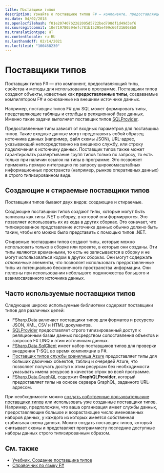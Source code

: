 ```yaml
---
title: Поставщики типов
description: Узнайте о поставщике типов F# — компоненте, предоставляющем типы, свойства и методы для использования в программах.
ms.date: 04/02/2018
ms.openlocfilehash: f01e207407b2282005d5722bed798df1d49d3ef6
ms.sourcegitcommit: 10e719780594efc781b15295e499c66f316068b8
ms.translationtype: HT
ms.contentlocale: ru-RU
ms.lasthandoff: 02/14/2021
ms.locfileid: "100468230"
---
```

# <a name="type-providers"></a>Поставщики типов

Поставщик типов F# — это компонент, предоставляющий типы, свойства и методы для использования в программе. Поставщики типов создают объекты, известные как **предоставленные типы**, создаваемые компилятором F# и основанные на внешнем источнике данных.

Например, поставщик типов F# для SQL может формировать типы, представляющие таблицы и столбцы в реляционной базе данных. Именно такие задачи выполняет поставщик типов [SQLProvider](https://fsprojects.github.io/SQLProvider/).

Предоставленные типы зависят от входных параметров для поставщика типов. Такие входные данные могут представлять собой образец источника данных (например, файл схемы JSON), URL-адрес, указывающий непосредственно на внешнюю службу, или строку подключения к источнику данных. Поставщик типов также может гарантировать развертывание групп типов только по запросу, то есть только при наличии ссылок на типы в программе. Это позволяет применять прямую интеграцию по запросу широкомасштабных информационных пространств (например, рынков оперативных данных) в строго типизированном виде.

## <a name="generative-and-erased-type-providers"></a>Создающие и стираемые поставщики типов

Поставщики типов бывают двух видов: создающие и стираемые.

Создающие поставщики типов создают типы, которые могут быть записаны как типы .NET в сборку, в которой они формируются. Это позволяет использовать их из кода в других сборках. Это означает, что типизированное представление источника данных обычно должно быть таким, чтобы его можно было представить с помощью типов .NET.

Стираемые поставщики типов создают типы, которые можно использовать только в сборке или проекте, в которых они созданы. Эти типы являются временными, то есть не записываются в сборку и не могут использоваться кодом в других сборках. Они могут содержать *отложенные* элементы, что позволяет использовать предоставленные типы из потенциально бесконечного пространства информации. Они полезны при использовании небольшого подмножества большого и взаимосвязанного источника данных.

## <a name="commonly-used-type-providers"></a>Часто используемые поставщики типов

Следующие широко используемые библиотеки содержат поставщики типов для различных целей:

- FSharp.Data включает поставщики типов для форматов и ресурсов JSON, XML, CSV и HTML-документов.
- [SQLProvider](https://fsprojects.github.io/SQLProvider/) предоставляет строго типизированный доступ к реляционным базам данных посредством сопоставления объектов и запросов F# LINQ к этим источникам данных.
- [FSharp.Data.SqlClient](https://fsprojects.github.io/FSharp.Data.SqlClient/) имеет набор поставщиков типов для проверки внедрения T-SQL во время компиляции в F#.
- [Поставщик типов службы хранилища Azure](https://fsprojects.github.io/AzureStorageTypeProvider/) предоставляет типы для больших двоичных объектов, таблиц и очередей Azure, что позволяет получать доступ к этим ресурсам без необходимости указывать имена ресурсов в качестве строк во всей программе.
- [FSharp.Data.GraphQL](https://fsprojects.github.io/FSharp.Data.GraphQL/index.html) содержит **GraphQLProvider**, который предоставляет типы на основе сервера GraphQL, заданного URL-адресом.

При необходимости можно [создать собственные пользовательские поставщики типов](creating-a-type-provider.md) или использовать уже созданные поставщики типов. Например, предположим, что ваша организация имеет службы данных, предоставляющие большое и возрастающее число именованных наборов данных, у каждого из которых имеется собственная стабильная схема данных. Можно создать поставщик типов, который считывает схемы и представляет программисту последние доступные наборы данных строго типизированным образом.

## <a name="see-also"></a>См. также

- [Учебник. Создание поставщика типов](creating-a-type-provider.md)
- [Справочник по языку F#](../../language-reference/index.md)

